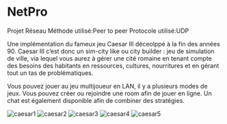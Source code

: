 

# NetPro

Projet Réseau
Méthode utilisé:Peer to peer
Protocole utilisé:UDP

Une implémentation du fameux jeu Caesar III déceolppé à la fin des années 90. Caesar III c’est donc un sim-city like ou city builder : jeu de simulation de ville, via lequel vous aurez à gérer une cité romaine en tenant compte des besoins des habitants en ressources, cultures, nourritures et en gérant tout un tas de problématiques. 

Vous pouvez jouer au jeu multijoueur en LAN, il y a plusieurs modes de jeux. Vous pouvez créer ou rejoindre une room afin de jouer en ligne. Un chat est également disponible afin de combiner des stratégies.

![caesar1](https://github.com/asadhmv/CaesarIII/assets/115191661/d8bc77da-5211-434d-82f0-8fb6330ed477)
![caesar2](https://github.com/asadhmv/CaesarIII/assets/115191661/06e87e6e-8ba0-4f13-9a4f-ca1d5caa3c31)
![caesar3](https://github.com/asadhmv/CaesarIII/assets/115191661/e2b38f98-c78c-47c1-9010-a7b75935f293)
![caesar4](https://github.com/asadhmv/CaesarIII/assets/115191661/adf462c9-e477-4137-8c9a-d8c2ddda6af3)
![caesar5](https://github.com/asadhmv/CaesarIII/assets/115191661/483fae9b-c6b7-4378-af31-cb66d32592c6)



                          
